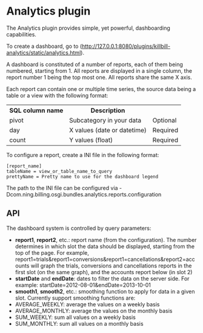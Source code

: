 Analytics plugin
================

The Analytics plugin provides simple, yet powerful, dashboarding capabilities.

To create a dashboard, go to (http://127.0.0.1:8080/plugins/killbill-analytics/static/analytics.html).

A dashboard is constituted of a number of reports, each of them being numbered, starting from 1. All reports are displayed in a single column, the report number 1 being the top most one. All reports share the same X axis.

Each report can contain one or multiple time series, the source data being a table or a view with the following format:

<table>
  <tr>
    <th>SQL column name</th><th>Description</th><th></th>
  </tr>
  <tr>
    <td>pivot</td><td>Subcategory in your data</td><td>Optional</td>
  </tr>
  <tr>
    <td>day</td><td>X values (date or datetime)</td><td>Required</td>
  </tr>
  <tr>
    <td>count</td><td>Y values (float)</td><td>Required</td>
  </tr>
</table>

To configure a report, create a INI file in the following format:

    [report_name]
    tableName = view_or_table_name_to_query
    prettyName = Pretty name to use for the dashboard legend

The path to the INI file can be configured via -Dcom.ning.billing.osgi.bundles.analytics.reports.configuration

API
---

The dashboard system is controlled by query parameters:

* **report1**, **report2**, etc.: report name (from the configuration). The number determines in which slot the data should be displayed, starting from the top of the page. For example, report1=trials&report1=conversions&report1=cancellations&report2=accounts will graph the trials, conversions and cancellations reports in the first slot (on the same graph), and the accounts report below (in slot 2)
* **startDate** and **endDate**: dates to filter the data on the server side. For example: startDate=2012-08-01&endDate=2013-10-01
* **smooth1**, **smooth2**, etc.: smoothing function to apply for data in a given slot. Currently support smoothing functions are:
 * AVERAGE\_WEEKLY: average the values on a weekly basis
 * AVERAGE\_MONTHLY: average the values on the monthly basis
 * SUM\_WEEKLY: sum all values on a weekly basis
 * SUM\_MONTHLY: sum all values on a monthly basis
